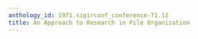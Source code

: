 ```yaml
---
anthology_id: 1971.sigirconf_conference-71.12
title: An Approach to Research in File Organization
---
```

